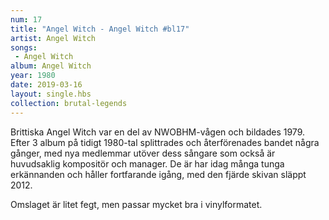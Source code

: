 ```yaml
---
num: 17
title: "Angel Witch - Angel Witch #bl17"
artist: Angel Witch
songs: 
 - Angel Witch
album: Angel Witch
year: 1980
date: 2019-03-16
layout: single.hbs
collection: brutal-legends
---
```

Brittiska Angel Witch var en del av NWOBHM-vågen och bildades 1979. Efter 3 album på tidigt 1980-tal splittrades och återförenades bandet några gånger, med nya medlemmar utöver dess sångare som också är huvudsaklig kompositör och manager. De är har idag många tunga erkännanden och håller fortfarande igång, med den fjärde skivan släppt 2012.

Omslaget är litet fegt, men passar mycket bra i vinylformatet.
